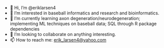 - 👋 Hi, I’m @eriklarsen4
- 👀 I’m interested in baseball informatics and research and bioinformatics.
- 🌱 I’m currently learning axon degeneration/neurodegeneration; implementing ML techniques on baseball data; SQL through R package dependencies
- 💞️ I’m looking to collaborate on anything interesting.
- 📫 How to reach me: erik_larsen4@yahoo.com

<!---
eriklarsen4/eriklarsen4 is a ✨ special ✨ repository because its `README.md` (this file) appears on your GitHub profile.
You can click the Preview link to take a look at your changes.
--->
